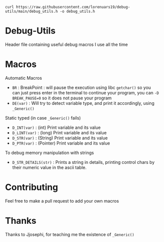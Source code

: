 `curl https://raw.githubusercontent.com/lorenuars19/debug-utils/main/debug_utils.h -o debug_utils.h`
# Debug-Utils
Header file containing useful debug macros I use all the time

# Macros
Automatic Macros
- `BR` : BreakPoint : will pause the execution using libc `getchar()` so you can just press enter in the terminal to continue your program, you can `-D BREAK_PAUSE=0` so it does not pause your program
- `DE(var)` : Will try to detect variable type, and print it accordingly, using `_Generic()`

Static typed (in case `_Generic()` fails)
- `D_INT(var)` : (int) Print variable and its value
- `D_LINT(var)` : (long) Print variable and its value
- `D_STR(var)` : (String) Print variable and its value
- `D_PTR(var)` : (Pointer) Print variable and its value

To debug memory manipulation with strings
- `D_STR_DETAILS(str)` : Prints a string in details, printing control chars by their numeric value in the ascii table.

# Contributing
Feel free to make a pull request to add your own macros

# Thanks
Thanks to Jjosephi, for teaching me the existence of `_Generic()`
